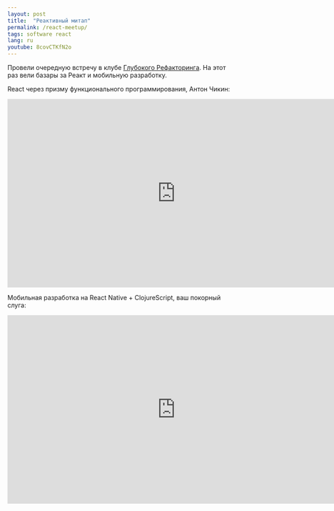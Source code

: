 ```yaml
---
layout: post
title:  "Реактивный митап"
permalink: /react-meetup/
tags: software react
lang: ru
youtube: 8covCTKfN2o
---
```


Провели очередную встречу в клубе [Глубокого
Рефакторинга](http://deeprefactoring.ru/). На этот раз вели базары за Реакт и
мобильную разработку.

React через призму функционального программирования, Антон Чикин:

<iframe width="751" height="422" src="https://www.youtube.com/embed/u_ihJU5LFHY"
frameborder="0" allow="accelerometer; autoplay; encrypted-media; gyroscope;
picture-in-picture" allowfullscreen></iframe>

Мобильная разработка на React Native + ClojureScript, ваш покорный слуга:

<iframe width="751" height="422" src="https://www.youtube.com/embed/8covCTKfN2o"
frameborder="0" allow="accelerometer; autoplay; encrypted-media; gyroscope;
picture-in-picture" allowfullscreen></iframe>
